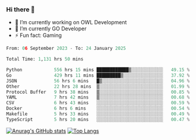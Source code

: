 ### Hi there 👋 

- 🔭 I’m currently working on OWL Development
- 🌱 I’m currently GO Developer
-  ⚡ Fun fact: Gaming
  
  <!--
- 👯 I’m looking to collaborate on ...
- 🤔 I’m looking for help with ...
- 💬 Ask me about ...
- 📫 How to reach me: ...
- 😄 Pronouns: ...
-->

<!--START_SECTION:waka-->

```python
From: 06 September 2023 - To: 24 January 2025

Total Time: 1,131 hrs 50 mins

Python            556 hrs 15 mins ████████████▒░░░░░░░░░░░░   49.15 %
Go                429 hrs 11 mins █████████▒░░░░░░░░░░░░░░░   37.92 %
JSON              56 hrs 6 mins   █▒░░░░░░░░░░░░░░░░░░░░░░░   04.96 %
Other             22 hrs 28 mins  ▒░░░░░░░░░░░░░░░░░░░░░░░░   01.99 %
Protocol Buffer   9 hrs 38 mins   ▒░░░░░░░░░░░░░░░░░░░░░░░░   00.85 %
YAML              7 hrs 42 mins   ▒░░░░░░░░░░░░░░░░░░░░░░░░   00.68 %
CSV               6 hrs 43 mins   ░░░░░░░░░░░░░░░░░░░░░░░░░   00.59 %
Docker            6 hrs 6 mins    ░░░░░░░░░░░░░░░░░░░░░░░░░   00.54 %
Makefile          5 hrs 33 mins   ░░░░░░░░░░░░░░░░░░░░░░░░░   00.49 %
TypeScript        5 hrs 20 mins   ░░░░░░░░░░░░░░░░░░░░░░░░░   00.47 %
```

<!--END_SECTION:waka-->

[![Anurag's GitHub stats](https://github-readme-stats.vercel.app/api?username=aebalz&show_icons=true&theme=codeSTACKr)](https://github.com/anuraghazra/github-readme-stats)
[![Top Langs](https://github-readme-stats.vercel.app/api/top-langs/?username=aebalz&layout=compact&card_width=350&theme=codeSTACKr)](https://github.com/anuraghazra/github-readme-stats)
<!-- [![Readme Card](https://github-readme-stats.vercel.app/api/pin/?username=aebalz&repo=go-gin-gone&show_owner=true)](https://github.com/anuraghazra/github-readme-stats)-->

